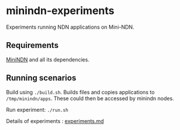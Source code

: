 # minindn-experiments
Experiments running NDN applications on Mini-NDN.

## Requirements
[MiniNDN](https://github.com/named-data/mini-ndn) and all its dependencies.

## Running scenarios
Build using `./build.sh`. Builds files and copies applications to `/tmp/minindn/apps`. These could then be accessed by minindn nodes.

Run experiment: `./run.sh`

Details of experiments : [experiments.md](./Experiments.md)
